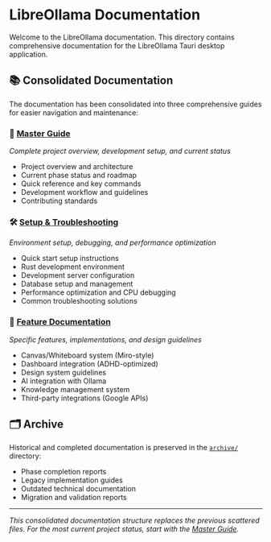 # LibreOllama Documentation

Welcome to the LibreOllama documentation. This directory contains comprehensive documentation for the LibreOllama Tauri desktop application.

## 📚 Consolidated Documentation

The documentation has been consolidated into three comprehensive guides for easier navigation and maintenance:

### 🎯 **[Master Guide](MASTER_GUIDE.md)**
*Complete project overview, development setup, and current status*
- Project overview and architecture
- Current phase status and roadmap  
- Quick reference and key commands
- Development workflow and guidelines
- Contributing standards

### 🛠️ **[Setup & Troubleshooting](SETUP_TROUBLESHOOTING.md)**
*Environment setup, debugging, and performance optimization*
- Quick start setup instructions
- Rust development environment
- Development server configuration
- Database setup and management
- Performance optimization and CPU debugging
- Common troubleshooting solutions

### 🎨 **[Feature Documentation](FEATURE_DOCUMENTATION.md)**
*Specific features, implementations, and design guidelines*
- Canvas/Whiteboard system (Miro-style)
- Dashboard integration (ADHD-optimized)
- Design system guidelines
- AI integration with Ollama
- Knowledge management system
- Third-party integrations (Google APIs)

## 🗂️ Archive

Historical and completed documentation is preserved in the [`archive/`](./archive/) directory:
- Phase completion reports
- Legacy implementation guides
- Outdated technical documentation
- Migration and validation reports

---

*This consolidated documentation structure replaces the previous scattered files. For the most current project status, start with the [Master Guide](MASTER_GUIDE.md).*
